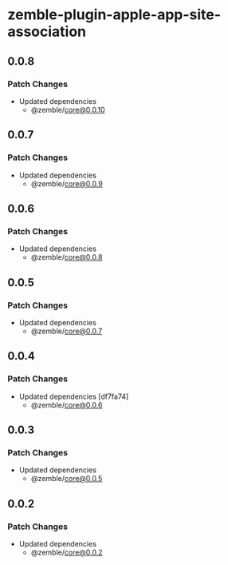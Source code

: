 # zemble-plugin-apple-app-site-association

## 0.0.8

### Patch Changes

- Updated dependencies
  - @zemble/core@0.0.10

## 0.0.7

### Patch Changes

- Updated dependencies
  - @zemble/core@0.0.9

## 0.0.6

### Patch Changes

- Updated dependencies
  - @zemble/core@0.0.8

## 0.0.5

### Patch Changes

- Updated dependencies
  - @zemble/core@0.0.7

## 0.0.4

### Patch Changes

- Updated dependencies [df7fa74]
  - @zemble/core@0.0.6

## 0.0.3

### Patch Changes

- Updated dependencies
  - @zemble/core@0.0.5

## 0.0.2

### Patch Changes

- Updated dependencies
  - @zemble/core@0.0.2
